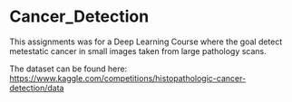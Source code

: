 # Cancer_Detection

This assignments was for a Deep Learning Course where the goal detect metestatic cancer in small images taken from large pathology scans.

The dataset can be found here: https://www.kaggle.com/competitions/histopathologic-cancer-detection/data
